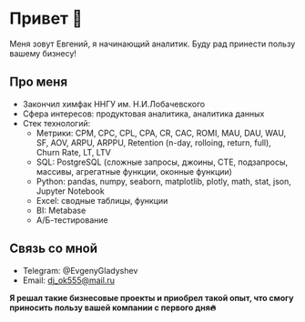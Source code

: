 # Привет 👋

Меня зовут Евгений, я начинающий аналитик. Буду рад принести пользу вашему бизнесу!

## Про меня

- Закончил химфак ННГУ им. Н.И.Лобачевского
- Сфера интересов: продуктовая аналитика, аналитика данных
- Стек технологий:
  * Метрики: CPM, CPC, CPL, CPA, CR, CAC, ROMI, MAU, DAU, WAU, SF, AOV, ARPU, ARPPU, Retention (n-day, rolloing, return, full), Churn Rate, LT, LTV
  * SQL: PostgreSQL (сложные запросы, джоины, CTE, подзапросы, массивы, агрегатные функции, оконные функции)
  * Python: pandas, numpy, seaborn, matplotlib, plotly, math, stat, json, Jupyter Notebook
  * Excel: сводные таблицы, функции
  * BI: Metabase
  * А/Б-тестирование

## Связь со мной

- Telegram: @EvgenyGladyshev
- Email: dj_ok555@mail.ru

**Я решал такие бизнесовые проекты и приобрел такой опыт, что смогу приносить пользу вашей компании с первого дня🔥**
